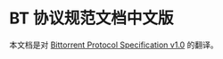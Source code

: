 # BT 协议规范文档中文版


本文档是对 [Bittorrent Protocol Specification v1.0](https://wiki.theory.org/BitTorrentSpecification) 的翻译。